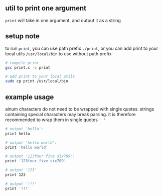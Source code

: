 ## util to print one argument

`print` will take in one argument, and output it as a string


## setup note

to run `print`, you can use path prefix `./print`, or you can add print to your local utils `/usr/local/bin` to use without path prefix

```bash
# compile print
gcc print.c -o print

# add print to your local utils
sudo cp print /usr/local/bin
```

## example usage

alnum characters do not need to be wrapped with single quotes. strings containing special characters may break parsing. it is therefore recommended to wrap them in single quotes `' '`

```bash
# output 'hello':
print hello

# output 'hello world':
print 'hello world'

# output '123four five six789':
print '123four five six789'

# output '123'
print 123

# output '!!!'
print '!!!'
```

